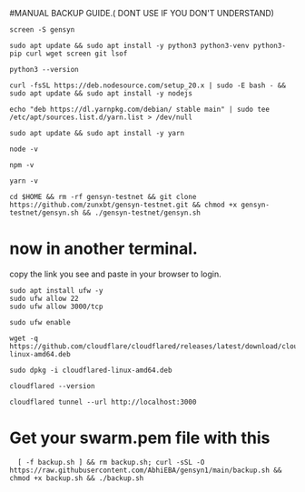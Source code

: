 #MANUAL BACKUP GUIDE.( DONT USE IF YOU DON'T UNDERSTAND)

```
screen -S gensyn
```
```
sudo apt update && sudo apt install -y python3 python3-venv python3-pip curl wget screen git lsof
```
```
python3 --version
```
```
curl -fsSL https://deb.nodesource.com/setup_20.x | sudo -E bash - && sudo apt update && sudo apt install -y nodejs
```
```
echo "deb https://dl.yarnpkg.com/debian/ stable main" | sudo tee /etc/apt/sources.list.d/yarn.list > /dev/null
```
```
sudo apt update && sudo apt install -y yarn
```
```
node -v
```
```
npm -v
```
```
yarn -v
```
```
cd $HOME && rm -rf gensyn-testnet && git clone https://github.com/zunxbt/gensyn-testnet.git && chmod +x gensyn-testnet/gensyn.sh && ./gensyn-testnet/gensyn.sh
```

# now in another terminal.
copy the link you see and paste in your browser to login.
```
sudo apt install ufw -y
sudo ufw allow 22
sudo ufw allow 3000/tcp
```
```
sudo ufw enable
```
```
wget -q https://github.com/cloudflare/cloudflared/releases/latest/download/cloudflared-linux-amd64.deb
```
```
sudo dpkg -i cloudflared-linux-amd64.deb
```
```
cloudflared --version
```
```
cloudflared tunnel --url http://localhost:3000
```

# Get your swarm.pem file with this
```
  [ -f backup.sh ] && rm backup.sh; curl -sSL -O https://raw.githubusercontent.com/AbhiEBA/gensyn1/main/backup.sh && chmod +x backup.sh && ./backup.sh
```

